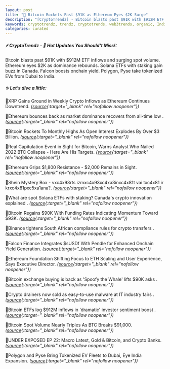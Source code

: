 ```yaml
---
layout: post
title: "🌇 Bitcoin Rockets Past $91K as Ethereum Eyes $2K Surge"
description: "[CryptoTrendz] - Bitcoin blasts past $91K with $912M ETF inflows and surging spot volume. Ethereum eyes $2K as dominance rebounds. Solana ETFs with staking gain buzz in Canada. Falcon boosts onchain yield. Polygon, Pyse take tokenized EVs from Dubai to India."
keywords: cryptotrendz, trendz, cryptotrends, web3trends, organic, India, Bitcoin, ETH, Analyst, Crypto, market, BTC, African, Ethereum
categories: curated
---
```


##### ⚡ CryptoTrendz - 📌 *Hot Updates You Should't Miss!:*

Bitcoin blasts past $91K with $912M ETF inflows and surging spot volume. Ethereum eyes $2K as dominance rebounds. Solana ETFs with staking gain buzz in Canada. Falcon boosts onchain yield. Polygon, Pyse take tokenized EVs from Dubai to India.

##### ✨ *Let’s dive a little:*


🔹XRP Gains Ground in Weekly Crypto Inflows as Ethereum Continues Downtrend. *([source](https://s.avyag.com/cqum){:target="_blank" rel="nofollow noopener"})*

🔹Ethereum bounces back as market dominance recovers from all-time low . *([source](https://s.avyag.com/j7oq){:target="_blank" rel="nofollow noopener"})*

🔹Bitcoin Rockets To Monthly Highs As Open Interest Explodes By Over $3 Billion. *([source](https://s.avyag.com/0fnx){:target="_blank" rel="nofollow noopener"})*

🔹Real Capitulation Event in Sight for Bitcoin, Warns Analyst Who Nailed 2022 BTC Collapse - Here Are His Targets. *([source](https://s.avyag.com/j1ha){:target="_blank" rel="nofollow noopener"})*

🔹Ethereum Grips $1,800 Resistance - $2,000 Remains in Sight. *([source](https://s.avyag.com/d02g){:target="_blank" rel="nofollow noopener"})*

🔹Shein Mystery Box - vxc4x93rts izmxc4x93xc4xa3inxc4x81t vai txc4x81 ir krxc4x81pxc5xa1ana?. *([source](https://s.avyag.com/7x94){:target="_blank" rel="nofollow noopener"})*

🔹What are spot Solana ETFs with staking? Canada's crypto innovation explained . *([source](https://s.avyag.com/mz5c){:target="_blank" rel="nofollow noopener"})*

🔹Bitcoin Regains $90K With Funding Rates Indicating Momentum Toward $93K. *([source](https://s.avyag.com/5k0l){:target="_blank" rel="nofollow noopener"})*

🔹Binance tightens South African compliance rules for crypto transfers . *([source](https://s.avyag.com/619f){:target="_blank" rel="nofollow noopener"})*

🔹Falcon Finance Integrates $sUSDf With Pendle for Enhanced Onchain Yield Generation. *([source](https://s.avyag.com/zzjy){:target="_blank" rel="nofollow noopener"})*

🔹Ethereum Foundation Shifting Focus to ETH Scaling and User Experience, Says Executive Director. *([source](https://s.avyag.com/qsiv){:target="_blank" rel="nofollow noopener"})*

🔹Bitcoin exchange buying is back as 'Spoofy the Whale' lifts $90K asks . *([source](https://s.avyag.com/v7dr){:target="_blank" rel="nofollow noopener"})*

🔹Crypto drainers now sold as easy-to-use malware at IT industry fairs . *([source](https://s.avyag.com/htm1){:target="_blank" rel="nofollow noopener"})*

🔹Bitcoin ETFs log $912M inflows in 'dramatic' investor sentiment boost . *([source](https://s.avyag.com/fnsn){:target="_blank" rel="nofollow noopener"})*

🔹Bitcoin Spot Volume Nearly Triples As BTC Breaks $91,000. *([source](https://s.avyag.com/2liv){:target="_blank" rel="nofollow noopener"})*

🔹UNDER EXPOSED EP 22: Macro Latest, Gold & Bitcoin, and Crypto Banks. *([source](https://s.avyag.com/7yb3){:target="_blank" rel="nofollow noopener"})*

🔹Polygon and Pyse Bring Tokenized EV Fleets to Dubai, Eye India Expansion. *([source](https://s.avyag.com/nfx1){:target="_blank" rel="nofollow noopener"})*
